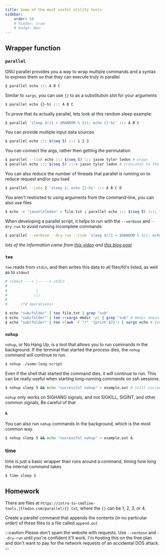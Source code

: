 ```yaml
---
title: Some of the most useful utility tools
sidebar:
    order: 10
    # hidden: true
    # badge: New
---
```


## Wrapper function

### `parallel`

GNU parallel provides you a way to wrap multiple commands and a syntax to express them so that they can execute truly in parallel
```bash
$ parallel echo ::: A B C
```

Similar to `xargs`, you can use `{}` to as a substitution slot for your arguments
```bash
$ parallel echo {}-hi ::: A B C
```

To prove that its actually parallel, lets look at this random sleep example:
```bash
$ parallel 'sleep $((1 + $RANDOM % 3)); echo {}-hi' ::: A B C
```

You can provide multiple input data sources
```bash
$ parallel echo ::: $(seq 5) ::: 1 2 3
```

You can connect the args, rather then getting the permutation
```bash
$ parallel --link echo ::: $(seq 5) ::: jason tyler ledon # wraps
$ parallel echo ::: $(seq 5) :::+ jason tyler ledon # truncates to the shortest length
```

You can also reduce the number of threads that parallel is running on to reduce request and/or cpu load
```bash
$ parallel --jobs 2 'sleep 2; echo {}-hi' ::: A B C D
```

You aren't restricted to using arguments from the command-line, you can also use files
```bash
$ echo -e "jason\nledon" > file.txt ; parallel echo ::: $(seq 5) :::: file.txt # note the fourth :
```

When developing a parallel script, it helps to run with the `--verbose` and `--dry-run` to avoid running incomplete commands
```bash
$ parallel --verbose --dry-run --link 'sleep $((1 + $RANDOM % 3)); echo {}-hi' ::: A B C
```

_lots of the information came from [this video](https://www.youtube.com/watch?v=qypUdm-IE9c) and [this blog post](https://omgenomics.com/parallel/)_

### `tee`

`tee` reads from `stdin`, and then writes this data to all files/fd's listed, as well as to `stdout`
```bash frame='none'
# stdout ---> |-- --> stdin
#
#             |
#            \|/
#
#      (fd operations)
```

```bash
$ echo "sub/folder" | tee file.txt | grep "sub"
$ echo "sub/folder" | tee >(xargs mkdir -p) | grep "sub" # mkdir doesn't read from stdin
$ echo "sub/folder" | tee >(awk -F "/" '{print $2}') | xargs echo # you can modify the stdout stream with additional content
```

### `nohup`

`nohup`, or No Hang Up, is a tool that allows you to run commands in the background. If the terminal that started the process dies, the `nohup` command will continue to run.
```bash
$ nohup ./some-long-script
```

Even if the shell that started the command dies, it will continue to run. This can be really useful when starting long-running commands on ssh sessions.

```bash
$ nohup sleep 5 && echo "successful nohup" > example.out # still succeeds and runs if the terminal closes
```

`nohup` only works on SIGHANG signals, and not SIGKILL, SIGINT, and other common signals, Be careful of that

#### `&`

You can also run `nohup` commands in the background, which is the most common way.
```bash
$ nohup sleep 5 && echo "successful nohup" > example.out &
```

### time

time is just a basic wrapper than runs around a command, timing how long the internal command takes
```bash
$ time sleep 3
```

## Homework

There are files at `https://intro-to-cmdline-tools.jtledon.com/parallel/{}.txt`, where the `{}` can be 1, 2, 3, or 4.

Create a parallel command that appends the contents (in no particular order) of these files to a file called `append.out`

:::caution
Please don't spam the website with requests. Use `--verbose` and `--dry-run` until you're confident it'll work. I'm hosting this on the free plan and don't want to pay for the network requests of an accidental DOS attack.
:::
